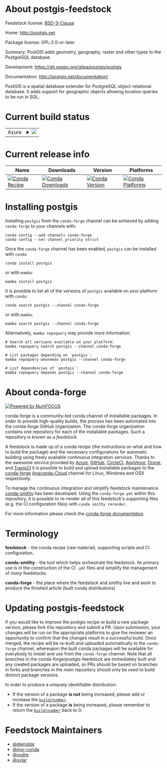About postgis-feedstock
=======================

Feedstock license: [BSD-3-Clause](https://github.com/conda-forge/postgis-feedstock/blob/main/LICENSE.txt)

Home: http://postgis.net

Package license: GPL-2.0-or-later

Summary: PostGIS adds geometry, geography, raster and other types to the PostgreSQL database.

Development: https://git.osgeo.org/gitea/postgis/postgis

Documentation: http://postgis.net/documentation/

PostGIS is a spatial database extender for PostgreSQL object-relational
database. It adds support for geographic objects allowing location
queries to be run in SQL.


Current build status
====================


<table>
    
  <tr>
    <td>Azure</td>
    <td>
      <details>
        <summary>
          <a href="https://dev.azure.com/conda-forge/feedstock-builds/_build/latest?definitionId=5957&branchName=main">
            <img src="https://dev.azure.com/conda-forge/feedstock-builds/_apis/build/status/postgis-feedstock?branchName=main">
          </a>
        </summary>
        <table>
          <thead><tr><th>Variant</th><th>Status</th></tr></thead>
          <tbody><tr>
              <td>linux_64</td>
              <td>
                <a href="https://dev.azure.com/conda-forge/feedstock-builds/_build/latest?definitionId=5957&branchName=main">
                  <img src="https://dev.azure.com/conda-forge/feedstock-builds/_apis/build/status/postgis-feedstock?branchName=main&jobName=linux&configuration=linux%20linux_64_" alt="variant">
                </a>
              </td>
            </tr><tr>
              <td>osx_64</td>
              <td>
                <a href="https://dev.azure.com/conda-forge/feedstock-builds/_build/latest?definitionId=5957&branchName=main">
                  <img src="https://dev.azure.com/conda-forge/feedstock-builds/_apis/build/status/postgis-feedstock?branchName=main&jobName=osx&configuration=osx%20osx_64_" alt="variant">
                </a>
              </td>
            </tr>
          </tbody>
        </table>
      </details>
    </td>
  </tr>
</table>

Current release info
====================

| Name | Downloads | Version | Platforms |
| --- | --- | --- | --- |
| [![Conda Recipe](https://img.shields.io/badge/recipe-postgis-green.svg)](https://anaconda.org/conda-forge/postgis) | [![Conda Downloads](https://img.shields.io/conda/dn/conda-forge/postgis.svg)](https://anaconda.org/conda-forge/postgis) | [![Conda Version](https://img.shields.io/conda/vn/conda-forge/postgis.svg)](https://anaconda.org/conda-forge/postgis) | [![Conda Platforms](https://img.shields.io/conda/pn/conda-forge/postgis.svg)](https://anaconda.org/conda-forge/postgis) |

Installing postgis
==================

Installing `postgis` from the `conda-forge` channel can be achieved by adding `conda-forge` to your channels with:

```
conda config --add channels conda-forge
conda config --set channel_priority strict
```

Once the `conda-forge` channel has been enabled, `postgis` can be installed with `conda`:

```
conda install postgis
```

or with `mamba`:

```
mamba install postgis
```

It is possible to list all of the versions of `postgis` available on your platform with `conda`:

```
conda search postgis --channel conda-forge
```

or with `mamba`:

```
mamba search postgis --channel conda-forge
```

Alternatively, `mamba repoquery` may provide more information:

```
# Search all versions available on your platform:
mamba repoquery search postgis --channel conda-forge

# List packages depending on `postgis`:
mamba repoquery whoneeds postgis --channel conda-forge

# List dependencies of `postgis`:
mamba repoquery depends postgis --channel conda-forge
```


About conda-forge
=================

[![Powered by
NumFOCUS](https://img.shields.io/badge/powered%20by-NumFOCUS-orange.svg?style=flat&colorA=E1523D&colorB=007D8A)](https://numfocus.org)

conda-forge is a community-led conda channel of installable packages.
In order to provide high-quality builds, the process has been automated into the
conda-forge GitHub organization. The conda-forge organization contains one repository
for each of the installable packages. Such a repository is known as a *feedstock*.

A feedstock is made up of a conda recipe (the instructions on what and how to build
the package) and the necessary configurations for automatic building using freely
available continuous integration services. Thanks to the awesome service provided by
[Azure](https://azure.microsoft.com/en-us/services/devops/), [GitHub](https://github.com/),
[CircleCI](https://circleci.com/), [AppVeyor](https://www.appveyor.com/),
[Drone](https://cloud.drone.io/welcome), and [TravisCI](https://travis-ci.com/)
it is possible to build and upload installable packages to the
[conda-forge](https://anaconda.org/conda-forge) [Anaconda-Cloud](https://anaconda.org/)
channel for Linux, Windows and OSX respectively.

To manage the continuous integration and simplify feedstock maintenance
[conda-smithy](https://github.com/conda-forge/conda-smithy) has been developed.
Using the ``conda-forge.yml`` within this repository, it is possible to re-render all of
this feedstock's supporting files (e.g. the CI configuration files) with ``conda smithy rerender``.

For more information please check the [conda-forge documentation](https://conda-forge.org/docs/).

Terminology
===========

**feedstock** - the conda recipe (raw material), supporting scripts and CI configuration.

**conda-smithy** - the tool which helps orchestrate the feedstock.
                   Its primary use is in the construction of the CI ``.yml`` files
                   and simplify the management of *many* feedstocks.

**conda-forge** - the place where the feedstock and smithy live and work to
                  produce the finished article (built conda distributions)


Updating postgis-feedstock
==========================

If you would like to improve the postgis recipe or build a new
package version, please fork this repository and submit a PR. Upon submission,
your changes will be run on the appropriate platforms to give the reviewer an
opportunity to confirm that the changes result in a successful build. Once
merged, the recipe will be re-built and uploaded automatically to the
`conda-forge` channel, whereupon the built conda packages will be available for
everybody to install and use from the `conda-forge` channel.
Note that all branches in the conda-forge/postgis-feedstock are
immediately built and any created packages are uploaded, so PRs should be based
on branches in forks and branches in the main repository should only be used to
build distinct package versions.

In order to produce a uniquely identifiable distribution:
 * If the version of a package **is not** being increased, please add or increase
   the [``build/number``](https://docs.conda.io/projects/conda-build/en/latest/resources/define-metadata.html#build-number-and-string).
 * If the version of a package **is** being increased, please remember to return
   the [``build/number``](https://docs.conda.io/projects/conda-build/en/latest/resources/define-metadata.html#build-number-and-string)
   back to 0.

Feedstock Maintainers
=====================

* [@dwnoble](https://github.com/dwnoble/)
* [@mxr-conda](https://github.com/mxr-conda/)
* [@sodre](https://github.com/sodre/)
* [@xylar](https://github.com/xylar/)

